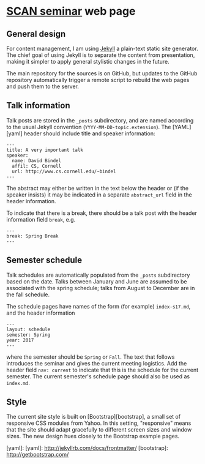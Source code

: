# [SCAN seminar][scan] web page

## General design

For content management, I am using [Jekyll][jekyll] a plain-text
static site generator.  The chief goal of using Jekyll is to
separate the content from presentation, making it simpler to apply
general stylistic changes in the future.

The main repository for the sources is on GitHub, but updates to
the GitHub repository automatically trigger a remote script to
rebuild the web pages and push them to the server.

## Talk information

Talk posts are stored in the `_posts` subdirectory, and are named according
to the usual Jekyll convention (`YYYY-MM-DD-topic.extension`).
The [YAML][yaml] header should include title and speaker information:

    ---
    title: A very important talk
    speaker:
      name: David Bindel
      affil: CS, Cornell
      url: http://www.cs.cornell.edu/~bindel
    ---

The abstract may either be written in the text below the header or
(if the speaker insists) it may be indicated in a separate
`abstract_url` field in the header information.

To indicate that there is a break, there should be a talk post
with the header information field `break`, e.g.

    ---
    break: Spring Break
    ---

## Semester schedule

Talk schedules are automatically populated from the `_posts` subdirectory
based on the date.  Talks between January and June are assumed to be
associated with the spring schedule; talks from August to December are in
the fall schedule.

The schedule pages have names of the form (for example) `index-s17.md`,
and the header information

    ---
    layout: schedule
    semester: Spring
    year: 2017
    ---

where the semester should be `Spring` or `Fall`.  The text that follows
introduces the seminar and gives the current meeting logistics.  Add the
header field `nav: current` to indicate that this is the schedule for the
current semester.  The current semester's schedule page should also be
used as `index.md`.

## Style

The current site style is built on [Bootstrap][bootstrap], a small set of
responsive CSS modules from Yahoo.  In this setting, "responsive"
means that the site should adapt gracefully to different screen sizes
and window sizes.  The new design hues closely to the Bootstrap example
pages.

[scan]: http://cse.cornell.edu/scan
[jekyll]: http://jekyllrb.com/
[yaml]: [yaml]: http://jekyllrb.com/docs/frontmatter/
[bootstrap]: http://getbootstrap.com/

